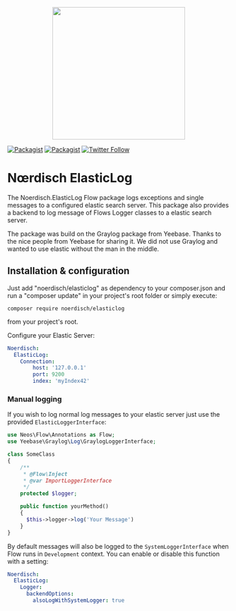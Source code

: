 <p align="center">
    <img src="https://cdn.rawgit.com/markusguenther/abe70d34f4a4621aed0ef504c5d0192b/raw/5bf0f3df328e58ba7aad067a56cbd1c15ef69491/logo_full.svg" width="300">
</p>

[![Packagist](https://img.shields.io/packagist/l/noerdisch/elasticlog.svg?style=flat-square)](https://packagist.org/packages/noerdisch/elasticlog)
[![Packagist](https://img.shields.io/packagist/v/noerdisch/elasticlog.svg?style=flat-square)](https://packagist.org/packages/noerdisch/elasticlog)
[![Twitter Follow](https://img.shields.io/twitter/follow/noerdisch.svg?style=social&label=Follow&style=flat-square)](https://twitter.com/noerdisch)


# Nœrdisch ElasticLog

The Noerdisch.ElasticLog Flow package logs exceptions and single messages to a configured elastic search server. This
package also provides a backend to log message of Flows Logger classes to a elastic search server.

The package was build on the Graylog package from Yeebase. Thanks to the nice people from Yeebase for sharing it.
We did not use Graylog and wanted to use elastic without the man in the middle.

## Installation & configuration

Just add "noerdisch/elasticlog" as dependency to your composer.json and run a "composer update" in your project's root folder
or simply execute:
```
composer require noerdisch/elasticlog
```
from your project's root.

Configure your Elastic Server:
```yaml
Noerdisch:
  ElasticLog:
    Connection:
        host: '127.0.0.1'
        port: 9200
        index: 'myIndex42'
```


### Manual logging


If you wish to log normal log messages to your elastic server just use the provided `ElasticLoggerInterface`:

```php
use Neos\Flow\Annotations as Flow;
use Yeebase\Graylog\Log\GraylogLoggerInterface;

class SomeClass 
{
    /**
     * @Flow\Inject
     * @var ImportLoggerInterface
     */
    protected $logger;

    public function yourMethod()
    {
      $this->logger->log('Your Message')
    }
}

```

By default messages will also be logged to the `SystemLoggerInterface` when Flow runs in `Development` context. You
can enable or disable this function with a setting:

```yaml
Noerdisch:
  ElasticLog:
    Logger:
      backendOptions:
        alsoLogWithSystemLogger: true
```
